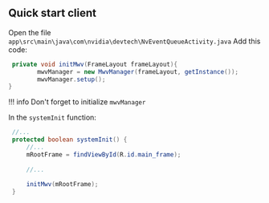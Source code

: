 ## Quick start client


Open the file `app\src\main\java\com\nvidia\devtech\NvEventQueueActivity.java`
Add this code:
````java
 private void initMwv(FrameLayout frameLayout){
        mwvManager = new MwvManager(frameLayout, getInstance());
        mwvManager.setup();
}
````

!!! info
    Don't forget to initialize `mwvManager`

In the `systemInit` function:
````java
 //...
 protected boolean systemInit() {
     //...
     mRootFrame = findViewById(R.id.main_frame);
     
     //...
     
     initMwv(mRootFrame);
 }
````